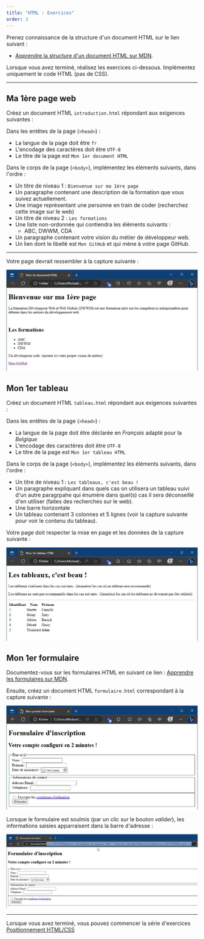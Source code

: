 ```yaml
---
title: "HTML : Exercices"
order: 3
---
```


Prenez connaissance de la structure d'un document HTML sur le lien suivant : 

- [Apprendre la structure d'un document HTML sur MDN](https://developer.mozilla.org/fr/docs/Learn/HTML/Introduction_to_HTML/Document_and_website_structure).


Lorsque vous avez terminé, réalisez les exercices ci-dessous. Implémentez uniquement le code HTML (pas de CSS).


--- 

## Ma 1ère page web

Créez un document HTML `introduction.html` répondant aux exigences suivantes :

Dans les entêtes de la page (`<head>`) : 
- La langue de la page doit être `fr`
- L'encodage des caractères doit être `UTF-8`
- Le titre de la page est `Mon 1er document HTML`

Dans le corps de la page (`<body>`), implémentez les éléments suivants, dans l'ordre : 

- Un titre de niveau 1 : `Bienvenue sur ma 1ère page`
- Un paragraphe contenant une description de la formation que vous suivez actuellement.
- Une image représentant une personne en train de coder (recherchez cette image sur le web)
- Un titre de niveau 2 : `Les formations`
- Une liste non-ordonnée qui contiendra les éléments suivants :
    - ABC, DWWM, CDA
- Un paragraphe contenant votre vision du métier de développeur web.
- Un lien dont le libellé est `Mon GitHub` et qui mène à votre page GitHub.

--- 

Votre page devrait ressembler à la capture suivante :

![Capture HTML](./img/html.jpg)

## Mon 1er tableau 

Créez un document HTML `tableau.html` répondant aux exigences suivantes :

Dans les entêtes de la page (`<head>`) : 
- La langue de la page doit être déclarée en *Français* adapté pour la *Belgique*
- L'encodage des caractères doit être `UTF-8`
- Le titre de la page est `Mon 1er tableau HTML`

Dans le corps de la page (`<body>`), implémentez les éléments suivants, dans l'ordre : 
- Un titre de niveau 1 : `Les tableaux, c'est beau !`
- Un paragraphe expliquant dans quels cas on utilisera un tableau suivi d'un autre paragrpahe qui énumère dans quel(s) cas il sera déconseillé d'en utiliser (faites des recherches sur le web).
- Une barre horizontale
- Un tableau contenant 3 colonnes et 5 lignes (voir la capture suivante pour voir le contenu du tableau).

Votre page doit respecter la mise en page et les données de la capture suivante : 

![Capture Tableau](./img/tableau.jpg)


## Mon 1er formulaire 

Documentez-vous sur les formulaires HTML en suivant ce lien : [Apprendre les formulaires sur MDN](https://developer.mozilla.org/fr/docs/Learn/Forms/Your_first_form).

Ensuite, créez un document HTML `formulaire.html` correspondant à la capture suivante : 

![Capture Formulaire](./img/formulaire.jpg)

Lorsque le formulaire est soulmis (par un clic sur le bouton *valider*), les informations saisies apparraisent dans la barre d'adresse : 

![Capture Formulaire](./img/formulaire-resultat.jpg)

--- 

Lorsque vous avez terminé, vous pouvez commencer la série d'exercices [Positionnement HTML/CSS](../positionnement/)